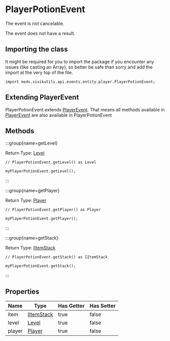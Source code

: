 # PlayerPotionEvent

The event is not cancelable.

The event does not have a result.

## Importing the class

It might be required for you to import the package if you encounter any issues (like casting an Array), so better be safe than sorry and add the import at the very top of the file.
```zenscript
import mods.sixikutils.api.events.entity.player.PlayerPotionEvent;
```


## Extending PlayerEvent

PlayerPotionEvent extends [PlayerEvent](/forge/api/event/entity/player/PlayerEvent). That means all methods available in [PlayerEvent](/forge/api/event/entity/player/PlayerEvent) are also available in PlayerPotionEvent

## Methods

:::group{name=getLevel}

Return Type: [Level](/vanilla/api/world/Level)

```zenscript
// PlayerPotionEvent.getLevel() as Level

myPlayerPotionEvent.getLevel();
```

:::

:::group{name=getPlayer}

Return Type: [Player](/mods/sixikutils/utils/entity/type/player/ExpandPlayer)

```zenscript
// PlayerPotionEvent.getPlayer() as Player

myPlayerPotionEvent.getPlayer();
```

:::

:::group{name=getStack}

Return Type: [IItemStack](/vanilla/api/item/IItemStack)

```zenscript
// PlayerPotionEvent.getStack() as IItemStack

myPlayerPotionEvent.getStack();
```

:::


## Properties

|  Name  |                               Type                               | Has Getter | Has Setter |
|--------|------------------------------------------------------------------|------------|------------|
| item   | [IItemStack](/vanilla/api/item/IItemStack)                       | true       | false      |
| level  | [Level](/vanilla/api/world/Level)                                | true       | false      |
| player | [Player](/mods/sixikutils/utils/entity/type/player/ExpandPlayer) | true       | false      |

